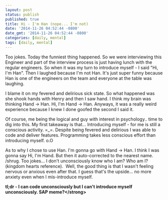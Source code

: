 ```yaml
---
layout: post
status: publish
published: true
title: Hi - I'm Han (nope... I'm not)
date: '2014-11-26 04:52:44 -0800'
date_gmt: '2014-11-26 04:52:44 -0800'
categories: [daily, mental]
tags: [daily, mental]
---
```

<p>Too jokes. Today the funniest thing happened. So we were interviewing this Engineer and part of the interview process is just having lunch with the regular engineers. So when it was my turn to introduce myself - I said "Hi, I'm Han". Then I laughed because I'm not Han. It's just super funny because Han is one of the engineers on the team and everyone at the table was laughing.</p>
<p>I blame it on my fevered and delirious sick state. So what happened was she shook hands with Henry and then I saw hand. I think my brain was thinking Hand -> Han. Hi, I'm Hand -> Han. Anyways, it was a really weird experience because I knew I done goofed the second I said it.</p>
<p>Of course, me being the logical and guy with interest in psychology.. time to dig into this. My first takeaway is that... Introducing myself - for me is still a conscious activity. =_=. Despite being fevered and delirious I was able to code and deliver features. Programming takes less conscious effort than introducing myself. o.O</p>
<p>As to why I chose to use Han. I'm gonna go with Hand -> Han. I think I was gonna say Hi, I'm Hand. But then it auto-corrected to the nearest name. &#47;shrug. Too jokes... I don't unconsciously know who I am? Who am I? (kingdom hearts reference).&nbsp; Well, the good thing is that I wasn't feeling nervous or anxious even after that. I guess that's the upside... no more anxiety even when I mis-introduce myself.</p>
<p><strong>tl;dr - I can code unconsciously but I can't introduce myself unconsciously. SAP meme?<&#47;strong></p>
